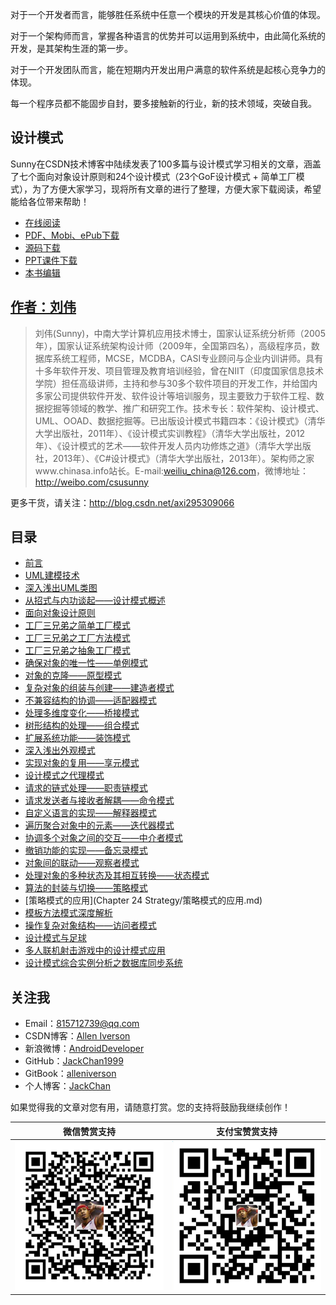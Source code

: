 对于一个开发者而言，能够胜任系统中任意一个模块的开发是其核心价值的体现。

对于一个架构师而言，掌握各种语言的优势并可以运用到系统中，由此简化系统的开发，是其架构生涯的第一步。

对于一个开发团队而言，能在短期内开发出用户满意的软件系统是起核心竞争力的体现。

每一个程序员都不能固步自封，要多接触新的行业，新的技术领域，突破自我。

## 设计模式

Sunny在CSDN技术博客中陆续发表了100多篇与设计模式学习相关的文章，涵盖了七个面向对象设计原则和24个设计模式（23个GoF设计模式 +  简单工厂模式），为了方便大家学习，现将所有文章的进行了整理，方便大家下载阅读，希望能给各位带来帮助！

- [在线阅读](https://alleniverson.gitbooks.io/java-degisn-patterns/content)
- [PDF、Mobi、ePub下载](https://www.gitbook.com/book/alleniverson/java-degisn-patterns/details)
- [源码下载](https://github.com/JackChen1999/design-pattern-java-source-code)
- [PPT课件下载](http://www.chinasa.info/download/DP-Slides.rar)
- [本书编辑](http://blog.csdn.net/axi295309066)

## [作者：刘伟](http://blog.csdn.net/lovelion)

> 刘伟(Sunny)，中南大学计算机应用技术博士，国家认证系统分析师（2005年），国家认证系统架构设计师（2009年，全国第四名），高级程序员，数据库系统工程师，MCSE，MCDBA，CASI专业顾问与企业内训讲师。具有十多年软件开发、项目管理及教育培训经验，曾在NIIT（印度国家信息技术学院）担任高级讲师，主持和参与30多个软件项目的开发工作，并给国内多家公司提供软件开发、软件设计等培训服务，现主要致力于软件工程、数据挖掘等领域的教学、推广和研究工作。技术专长：软件架构、设计模式、UML、OOAD、数据挖掘等。已出版设计模式书籍四本：《设计模式》（清华大学出版社，2011年）、《设计模式实训教程》（清华大学出版社，2012年）、《设计模式的艺术——软件开发人员内功修炼之道》（清华大学出版社，2013年）、《C#设计模式》（清华大学出版社，2013年）。架构师之家www.chinasa.info站长。E-mail:weiliu_china@126.com，微博地址：http://weibo.com/csusunny


更多干货，请关注：http://blog.csdn.net/axi295309066

## 目录

* [前言](README.html)
* [UML建模技术](https://alleniverson.gitbooks.io/java-degisn-patterns/content/Chapter%2030%20UML/UML建模技术.md)
* [深入浅出UML类图](https://alleniverson.gitbooks.io/java-degisn-patterns/content/Chapter%2030%20UML/深入浅出UML类图.md)
* [从招式与内功谈起——设计模式概述](https://alleniverson.gitbooks.io/java-degisn-patterns/content/Chapter%2001%20Overview/从招式与内功谈起——设计模式概述.html)
* [面向对象设计原则](https://alleniverson.gitbooks.io/java-degisn-patterns/content/Chapter%2002%20Opp%20Principles/面向对象设计原则.html)
* [工厂三兄弟之简单工厂模式](https://alleniverson.gitbooks.io/java-degisn-patterns/content/Chapter%2003%20Simple%20Factory/工厂三兄弟之简单工厂模式.html)
* [工厂三兄弟之工厂方法模式](https://alleniverson.gitbooks.io/java-degisn-patterns/content/Chapter%2004%20Factory%20Method/工厂三兄弟之工厂方法模式.html)
* [工厂三兄弟之抽象工厂模式](https://alleniverson.gitbooks.io/java-degisn-patterns/content/Chapter%2005%20Abstract%20Factory/工厂三兄弟之抽象工厂模式.html)
* [确保对象的唯一性——单例模式](https://alleniverson.gitbooks.io/java-degisn-patterns/content/Chapter%2006%20Singleton/确保对象的唯一性——单例模式.html)
* [对象的克隆——原型模式](https://alleniverson.gitbooks.io/java-degisn-patterns/content/Chapter%2007%20Prototype/对象的克隆——原型模式.html)
* [复杂对象的组装与创建——建造者模式](https://alleniverson.gitbooks.io/java-degisn-patterns/content/Chapter%2008%20Builder/复杂对象的组装与创建——建造者模式.html)
* [不兼容结构的协调——适配器模式](https://alleniverson.gitbooks.io/java-degisn-patterns/content/Chapter%2009%20Adapter/不兼容结构的协调——适配器模式.html)
* [处理多维度变化——桥接模式](https://alleniverson.gitbooks.io/java-degisn-patterns/content/Chapter%2010%20Bridge/处理多维度变化——桥接模式.html)
* [树形结构的处理——组合模式](https://alleniverson.gitbooks.io/java-degisn-patterns/content/Chapter%2011%20Composite/树形结构的处理——组合模式.html)
* [扩展系统功能——装饰模式](https://alleniverson.gitbooks.io/java-degisn-patterns/content/Chapter%2012%20Decorator/扩展系统功能——装饰模式.html)
* [深入浅出外观模式](https://alleniverson.gitbooks.io/java-degisn-patterns/content/Chapter%2013%20Facade/深入浅出外观模式.html)
* [实现对象的复用——享元模式](https://alleniverson.gitbooks.io/java-degisn-patterns/content/Chapter%2014%20Flyweight/实现对象的复用——享元模式.html)
* [设计模式之代理模式](https://alleniverson.gitbooks.io/java-degisn-patterns/content/Chapter%2015%20Proxy/设计模式之代理模式.html)
* [请求的链式处理——职责链模式](https://alleniverson.gitbooks.io/java-degisn-patterns/content/Chapter%2016%20Chain%20of%20Responsibility/请求的链式处理——职责链模式.html)
* [请求发送者与接收者解耦——命令模式](https://alleniverson.gitbooks.io/java-degisn-patterns/content/Chapter%2017%20Command/请求发送者与接收者解耦——命令模式.html)
* [自定义语言的实现——解释器模式](https://alleniverson.gitbooks.io/java-degisn-patterns/content/Chapter%2018%20Interpreter/自定义语言的实现——解释器模式.html)
* [遍历聚合对象中的元素——迭代器模式](https://alleniverson.gitbooks.io/java-degisn-patterns/content/Chapter%2019%20Iterator/遍历聚合对象中的元素——迭代器模式.html)
* [协调多个对象之间的交互——中介者模式](https://alleniverson.gitbooks.io/java-degisn-patterns/content/Chapter%2020%20Mediator/协调多个对象之间的交互——中介者模式.html)
* [撤销功能的实现——备忘录模式](https://alleniverson.gitbooks.io/java-degisn-patterns/content/Chapter%2021%20Memonto/撤销功能的实现——备忘录模式.html)
* [对象间的联动——观察者模式](https://alleniverson.gitbooks.io/java-degisn-patterns/content/Chapter%2022%20Observer/对象间的联动——观察者模式.html)
* [处理对象的多种状态及其相互转换——状态模式](https://alleniverson.gitbooks.io/java-degisn-patterns/content/Chapter%2023%20State/处理对象的多种状态及其相互转换——状态模式.html)
* [算法的封装与切换——策略模式](https://alleniverson.gitbooks.io/java-degisn-patterns/content/Chapter%2024%20Strategy/算法的封装与切换——策略模式.html)
* [策略模式的应用](Chapter 24 Strategy/策略模式的应用.md)
* [模板方法模式深度解析](https://alleniverson.gitbooks.io/java-degisn-patterns/content/Chapter%2025%20Template%20Method/模板方法模式深度解析.html)
* [操作复杂对象结构——访问者模式](https://alleniverson.gitbooks.io/java-degisn-patterns/content/Chapter%2026%20Visitor/操作复杂对象结构——访问者模式.html)
* [设计模式与足球](https://alleniverson.gitbooks.io/java-degisn-patterns/content/Chapter%2027%20Football/设计模式与足球.html)
* [多人联机射击游戏中的设计模式应用](https://alleniverson.gitbooks.io/java-degisn-patterns/content/Chapter%2028%20Shooter%20Game/多人联机射击游戏中的设计模式应用.html)
* [设计模式综合实例分析之数据库同步系统](https://alleniverson.gitbooks.io/java-degisn-patterns/content/Chapter%2029%20Database/设计模式综合实例分析之数据库同步系统.html)

## 关注我

- Email：<815712739@qq.com>
- CSDN博客：[Allen Iverson](http://blog.csdn.net/axi295309066)
- 新浪微博：[AndroidDeveloper](http://weibo.com/u/1848214604?topnav=1&wvr=6&topsug=1&is_all=1)
- GitHub：[JackChan1999](https://github.com/JackChan1999)
- GitBook：[alleniverson](https://www.gitbook.com/@alleniverson)
- 个人博客：[JackChan](https://jackchan1999.github.io/)

如果觉得我的文章对您有用，请随意打赏。您的支持将鼓励我继续创作！

|                  微信赞赏支持                  |                 支付宝赞赏支持                  |
| :--------------------------------------: | :--------------------------------------: |
| <img src="assets/weixin.png" width="300" /> | <img src="assets/支付宝.jpg" width="300" /> |